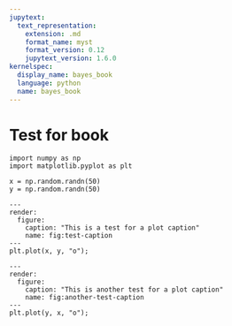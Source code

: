 ```yaml
---
jupytext:
  text_representation:
    extension: .md
    format_name: myst
    format_version: 0.12
    jupytext_version: 1.6.0
kernelspec:
  display_name: bayes_book
  language: python
  name: bayes_book
---
```


# Test for book

```{code-cell} ipython3
import numpy as np
import matplotlib.pyplot as plt
```

```{code-cell} ipython3
x = np.random.randn(50)
y = np.random.randn(50)
```

```{code-cell} ipython3
---
render:
  figure:
    caption: "This is a test for a plot caption"
    name: fig:test-caption
---
plt.plot(x, y, "o");
```

```{code-cell} ipython3
---
render:
  figure:
    caption: "This is another test for a plot caption"
    name: fig:another-test-caption
---
plt.plot(y, x, "o");
```
